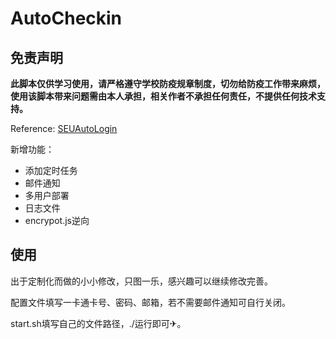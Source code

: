 # AutoCheckin

## 免责声明

**此脚本仅供学习使用，请严格遵守学校防疫规章制度，切勿给防疫工作带来麻烦，使用该脚本带来问题需由本人承担，相关作者不承担任何责任，不提供任何技术支持。**

Reference: [SEUAutoLogin](https://github.com/luzy99/SEUAutoLogin) 

新增功能：

- 添加定时任务
- 邮件通知
- 多用户部署
- 日志文件
- encrypot.js逆向

## 使用

出于定制化而做的小小修改，只图一乐，感兴趣可以继续修改完善。

配置文件填写一卡通卡号、密码、邮箱，若不需要邮件通知可自行关闭。

start.sh填写自己的文件路径，./运行即可✈。

